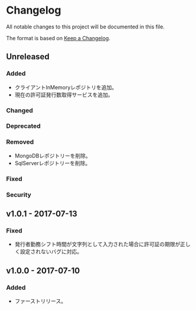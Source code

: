 # Changelog
All notable changes to this project will be documented in this file.

The format is based on [Keep a Changelog](http://keepachangelog.com/).

## Unreleased
### Added
- クライアントInMemoryレポジトリを追加。
- 現在の許可証発行数取得サービスを追加。

### Changed

### Deprecated

### Removed
- MongoDBレポジトリーを削除。
- SqlServerレポジトリーを削除。

### Fixed

### Security

## v1.0.1 - 2017-07-13
### Fixed
- 発行者勤務シフト時間が文字列として入力された場合に許可証の期限が正しく設定されないバグに対応。

## v1.0.0 - 2017-07-10
### Added
- ファーストリリース。
